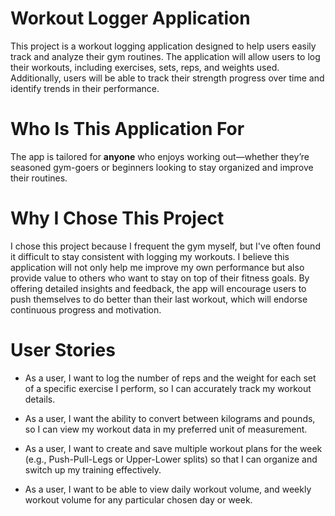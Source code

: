 # Workout Logger Application 
This project is a workout logging application designed to help users easily track and analyze their gym routines. The application will allow users to log their workouts, including exercises, sets, reps, and weights used. Additionally, users will be able to track their strength progress over time and identify trends in their performance. 

# Who Is This Application For
The app is tailored for **anyone** who enjoys working out—whether they’re seasoned gym-goers or beginners looking to stay organized and improve their routines.

# Why I Chose This Project

I chose this project because I frequent the gym myself, but I've often found it difficult to stay consistent with logging my workouts. I believe this application will not only help me improve my own performance but also provide value to others who want to stay on top of their fitness goals. By offering detailed insights and feedback, the app will encourage users to push themselves to do better than their last workout, which will endorse continuous progress and motivation.

# User Stories
- As a user, I want to log the number of reps and the weight for each set of a specific exercise I perform, so I can accurately track my workout details.

- As a user, I want the ability to convert between kilograms and pounds, so I can view my workout data in my preferred unit of measurement.

- As a user, I want to create and save multiple workout plans for the week (e.g., Push-Pull-Legs or Upper-Lower splits) so that I can organize and switch up my training effectively.

- As a user, I want to be able to view daily workout volume, and weekly workout volume for any particular chosen day or week.
